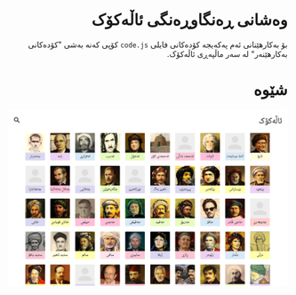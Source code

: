 <div dir=rtl align=right>

# وەشانی ڕەنگاوڕەنگی ئاڵەکۆک
بۆ بەکارهێنانی ئەم پەکەیجە کۆدەکانی فایلی `code.js` کۆپی کەنە بەشی
"کۆدەکانی بەکارهێنەر" لە سەر ماڵپەڕی ئاڵەکۆک.
# شێوە

<div align=center>

![شێوەی وەشانی ڕەنگاوڕەنگی ئاڵەکۆک](preview.jpg)

</div>

</div>
